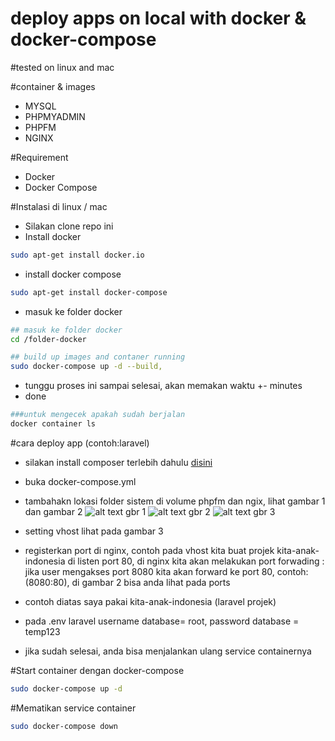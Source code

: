 # deploy apps on local with docker & docker-compose

#tested on linux and mac

#container & images 
* MYSQL
* PHPMYADMIN
* PHPFM
* NGINX

#Requirement
* Docker
* Docker Compose

#Instalasi di linux / mac
* Silakan clone repo ini 
* Install docker
```bash
sudo apt-get install docker.io
```
* install docker compose 
```bash
sudo apt-get install docker-compose
```
* masuk ke folder docker
```bash
## masuk ke folder docker
cd /folder-docker
```
```bash
## build up images and contaner running
sudo docker-compose up -d --build, 
```
* tunggu proses ini sampai selesai, akan memakan waktu +- minutes
* done
```bash
###untuk mengecek apakah sudah berjalan 
docker container ls
```


#cara deploy app (contoh:laravel)
* silakan install composer terlebih dahulu <a href="https://github.com/yaza-putu/install-composer">disini</a>
* buka docker-compose.yml
* tambahakn lokasi folder sistem di volume phpfm dan ngix, lihat gambar 1 dan gambar 2
![alt text](https://res.cloudinary.com/dk0053zbe/image/upload/v1592650544/Docker/phpfm_gpqlup.png)
gbr 1
![alt text](https://res.cloudinary.com/dk0053zbe/image/upload/v1592650544/Docker/nginx_tfgpsz.png)
gbr 2
![alt text](https://res.cloudinary.com/dk0053zbe/image/upload/v1592650544/Docker/vhost_i2lnnc.png)
gbr 3
* setting vhost lihat pada gambar 3
* registerkan port di nginx, contoh pada vhost kita buat projek kita-anak-indonesia di listen port 80, di nginx kita akan melakukan port forwading : jika user mengakses port 8080 kita akan forward ke port 80, contoh: (8080:80), di gambar 2 bisa anda lihat pada ports

* contoh diatas saya pakai kita-anak-indonesia (laravel  projek)
* pada .env laravel username database= root, password database = temp123
* jika sudah selesai, anda bisa menjalankan ulang service containernya

#Start container dengan docker-compose
```bash
sudo docker-compose up -d
```
#Mematikan service container
```bash
sudo docker-compose down
```
